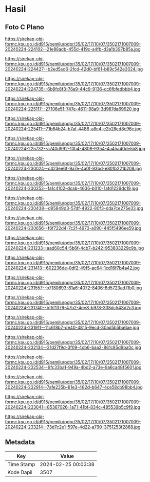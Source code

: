 # Hasil

## Foto C Plano

https://sirekap-obj-formc.kpu.go.id/d915/pemilu/pdpr/35/02/17/10/07/3502171007009-20240224-224102--21e88adb-455d-419c-a4fb-d3a1b397b85a.jpg

https://sirekap-obj-formc.kpu.go.id/d915/pemilu/pdpr/35/02/17/10/07/3502171007009-20240224-224427--b2ed5ad6-2fcd-42d0-bf61-b89c542e3024.jpg

https://sirekap-obj-formc.kpu.go.id/d915/pemilu/pdpr/35/02/17/10/07/3502171007009-20240224-224735--6b9fc8f3-76a9-44c9-9136-cc6fbfedbbb4.jpg

https://sirekap-obj-formc.kpu.go.id/d915/pemilu/pdpr/35/02/17/10/07/3502171007009-20240224-225117--27106e51-747e-4611-98a9-3d987da69920.jpg

https://sirekap-obj-formc.kpu.go.id/d915/pemilu/pdpr/35/02/17/10/07/3502171007009-20240224-225411--71b64b24-b7af-4486-a8c4-e2b28cd8c96c.jpg

https://sirekap-obj-formc.kpu.go.id/d915/pemilu/pdpr/35/02/17/10/07/3502171007009-20240224-225732--a740d992-10b4-4808-9354-4a45a40de5b8.jpg

https://sirekap-obj-formc.kpu.go.id/d915/pemilu/pdpr/35/02/17/10/07/3502171007009-20240224-230024--c423ee6f-9a7e-4a0f-93bd-e801b221b208.jpg

https://sirekap-obj-formc.kpu.go.id/d915/pemilu/pdpr/35/02/17/10/07/3502171007009-20240224-230253--fa1c4102-dcab-4636-b010-1afd1229dc19.jpg

https://sirekap-obj-formc.kpu.go.id/d915/pemilu/pdpr/35/02/17/10/07/3502171007009-20240224-230438--d95649d3-57df-4922-80f3-dda7ce275e33.jpg

https://sirekap-obj-formc.kpu.go.id/d915/pemilu/pdpr/35/02/17/10/07/3502171007009-20240224-230656--f6f722d4-7c2f-4973-a090-445f5496ee59.jpg

https://sirekap-obj-formc.kpu.go.id/d915/pemilu/pdpr/35/02/17/10/07/3502171007009-20240224-231233--aad60c54-5b6f-4cb7-b242-953833229c9b.jpg

https://sirekap-obj-formc.kpu.go.id/d915/pemilu/pdpr/35/02/17/10/07/3502171007009-20240224-231413--602236de-0df2-49f5-ac64-1cd16f7b4a42.jpg

https://sirekap-obj-formc.kpu.go.id/d915/pemilu/pdpr/35/02/17/10/07/3502171007009-20240224-231557--b7180693-81a6-4072-8406-8d5723ad7fb0.jpg

https://sirekap-obj-formc.kpu.go.id/d915/pemilu/pdpr/35/02/17/10/07/3502171007009-20240224-231740--bf5f1376-47b2-4ee8-b978-338dc543d2c3.jpg

https://sirekap-obj-formc.kpu.go.id/d915/pemilu/pdpr/35/02/17/10/07/3502171007009-20240224-231911--11c618b7-de40-4815-9ecd-30ad5b5ba6ae.jpg

https://sirekap-obj-formc.kpu.go.id/d915/pemilu/pdpr/35/02/17/10/07/3502171007009-20240224-232134--31d27f9d-3f09-4cb6-baa2-861c85d9ba0c.jpg

https://sirekap-obj-formc.kpu.go.id/d915/pemilu/pdpr/35/02/17/10/07/3502171007009-20240224-232534--9fc33ba1-949a-4bd2-a73e-9a6ca48f5601.jpg

https://sirekap-obj-formc.kpu.go.id/d915/pemilu/pdpr/35/02/17/10/07/3502171007009-20240224-232914--7afe235b-81e3-482d-b647-4ce58cb98bb4.jpg

https://sirekap-obj-formc.kpu.go.id/d915/pemilu/pdpr/35/02/17/10/07/3502171007009-20240224-233041--85367026-1a71-41bf-834c-485539b5c9f9.jpg

https://sirekap-obj-formc.kpu.go.id/d915/pemilu/pdpr/35/02/17/10/07/3502171007009-20240224-233214--73d7c2e1-597e-4d22-a790-3751253f2868.jpg


## Metadata

| Key        | Value               |
| ---------- | ------------------- |
| Time Stamp | 2024-02-25 00:03:38 |
| Kode Dapil | 3507                |



